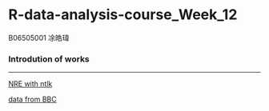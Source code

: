 
# R-data-analysis-course_Week_12
B06505001 凃皓瑋

### Introdution of works
---
[NRE with ntlk](https://teric1024.github.io/107-1-R-data-analysis-course/week_12/NER.html)

[data from BBC](https://www.bbc.com/news/world-asia-34729538)
